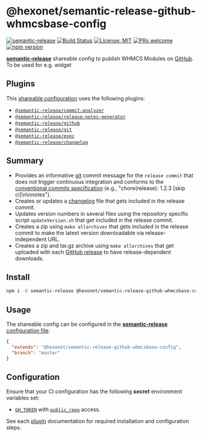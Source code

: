 # @hexonet/semantic-release-github-whmcsbase-config

[![semantic-release](https://img.shields.io/badge/%20%20%F0%9F%93%A6%F0%9F%9A%80-semantic--release-e10079.svg)](https://github.com/semantic-release/semantic-release)
[![Build Status](https://github.com/hexonet/semantic-release-github-whmcsbase-config/workflows/Release/badge.svg?branch=master)](https://github.com/hexonet/semantic-release-github-whmcsbase-config/workflows/Release/badge.svg?branch=master)
[![License: MIT](https://img.shields.io/badge/License-MIT-blue.svg)](https://opensource.org/licenses/MIT)
[![PRs welcome](https://img.shields.io/badge/PRs-welcome-brightgreen.svg)](https://github.com/hexonet/semantic-release-github-whmcsbase-config/blob/master/CONTRIBUTING.md)
[![npm version](https://img.shields.io/npm/v/@hexonet/semantic-release-github-whmcsbase-config/latest.svg?style=popout-square&logo=npm)](https://www.npmjs.com/package/@hexonet/semantic-release-github-whmcsbase-config)

[**semantic-release**](https://github.com/semantic-release/semantic-release) shareable config to publish WHMCS Modules on [GitHub](https://github.com). To be used for e.g. widget

## Plugins

This [shareable configuration](https://github.com/hexonet/semantic-release-github-whmcsbase-config/blob/master/.sharedreleaserc.json) uses the following plugins:

- [`@semantic-release/commit-analyzer`](https://github.com/semantic-release/commit-analyzer)
- [`@semantic-release/release-notes-generator`](https://github.com/semantic-release/release-notes-generator)
- [`@semantic-release/github`](https://github.com/semantic-release/github)
- [`@semantic-release/git`](https://github.com/semantic-release/git)
- [`@semantic-release/exec`](https://github.com/semantic-release/exec)
- [`@semantic-release/changelog`](https://github.com/semantic-release/changelog)

## Summary

- Provides an informative [git](https://github.com/semantic-release/git) commit message for the `release commit` that does not trigger continuous integration and conforms to the [conventional commits specification](https://www.conventionalcommits.org/) (e.g., "chore(release): 1.2.3 [skip ci]\n\nnotes").
- Creates or updates a [changelog](https://github.com/semantic-release/changelog) file that gets included in the release commit.
- Updates version numbers in several files using the repository specific script `updateVersion.sh` that get included  in the release commit.
- Creates a zip using `make allarchives` that gets included in the release commit to make the latest version downloadable via release-independent URL.
- Creates a zip and tar.gz archive using `make allarchives` that get uploaded with each [GitHub release](https://github.com/semantic-release/github) to have release-dependent downloads.

## Install

```bash
npm i -D semantic-release @hexonet/semantic-release-github-whmcsbase-config
```

## Usage

The shareable config can be configured in the [**semantic-release** configuration file](https://github.com/semantic-release/semantic-release/blob/master/docs/usage/configuration.md#configuration):

```json
{
  "extends": "@hexonet/semantic-release-github-whmcsbase-config",
  "branch": "master"
}
```

## Configuration

Ensure that your CI configuration has the following **_secret_** environment variables set:

- [`GH_TOKEN`](https://github.com/settings/tokens) with [`public_repo`](https://developer.github.com/apps/building-oauth-apps/understanding-scopes-for-oauth-apps/#available-scopes) access.

See each [plugin](#plugins) documentation for required installation and configuration steps.
